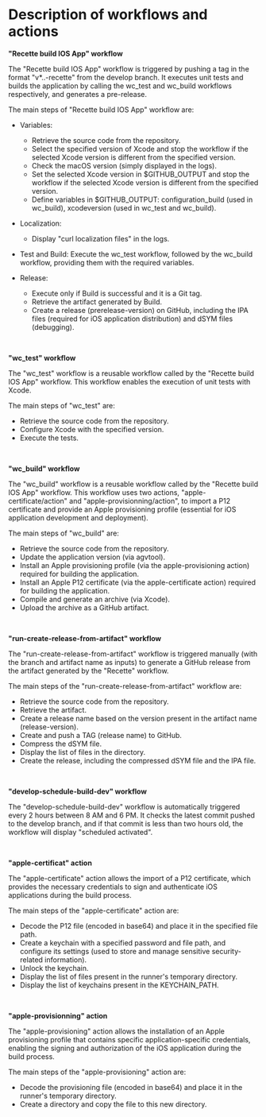 # Description of workflows and actions

**"Recette build IOS App" workflow**

The "Recette build IOS App" workflow is triggered by pushing a tag in the format "v*..-recette" from the develop branch. It executes unit tests and builds the application by calling the wc_test and wc_build workflows respectively, and generates a pre-release.

The main steps of "Recette build IOS App" workflow are:
- Variables:
    - Retrieve the source code from the repository.
    - Select the specified version of Xcode and stop the workflow if the selected Xcode version is different from the specified version.
    - Check the macOS version (simply displayed in the logs).
    - Set the selected Xcode version in $GITHUB_OUTPUT and stop the workflow if the selected Xcode version is different from the specified version.
    - Define variables in $GITHUB_OUTPUT: configuration_build (used in wc_build), xcodeversion (used in wc_test and wc_build).

- Localization:
    - Display "curl localization files" in the logs.

- Test and Build: Execute the wc_test workflow, followed by the wc_build workflow, providing them with the required variables.

- Release:
    - Execute only if Build is successful and it is a Git tag.
    - Retrieve the artifact generated by Build.
    - Create a release (prerelease-version) on GitHub, including the IPA files (required for iOS application distribution) and dSYM files (debugging).

<br>

**"wc_test" workflow**

The "wc_test" workflow is a reusable workflow called by the "Recette build IOS App" workflow. This workflow enables the execution of unit tests with Xcode.

The main steps of "wc_test" are:
- Retrieve the source code from the repository.
- Configure Xcode with the specified version.
- Execute the tests.

<br>

**"wc_build" workflow**

The "wc_build" workflow is a reusable workflow called by the "Recette build IOS App" workflow.
This workflow uses two actions, "apple-certificate/action" and "apple-provisionning/action", to import a P12 certificate and provide an Apple provisioning profile (essential for iOS application development and deployment).

The main steps of "wc_build" are:
- Retrieve the source code from the repository.
- Update the application version (via agvtool).
- Install an Apple provisioning profile (via the apple-provisioning action) required for building the application.
- Install an Apple P12 certificate (via the apple-certificate action) required for building the application.
- Compile and generate an archive (via Xcode).
- Upload the archive as a GitHub artifact.

<br>

**"run-create-release-from-artifact" workflow**

The "run-create-release-from-artifact" workflow is triggered manually (with the branch and artifact name as inputs) to generate a GitHub release from the artifact generated by the "Recette" workflow.

The main steps of the "run-create-release-from-artifact" workflow are:
- Retrieve the source code from the repository.
- Retrieve the artifact.
- Create a release name based on the version present in the artifact name (release-version).
- Create and push a TAG (release name) to GitHub.
- Compress the dSYM file.
- Display the list of files in the directory.
- Create the release, including the compressed dSYM file and the IPA file.

<br>

**"develop-schedule-build-dev" workflow**

The "develop-schedule-build-dev" workflow is automatically triggered every 2 hours between 8 AM and 6 PM. It checks the latest commit pushed to the develop branch, and if that commit is less than two hours old, the workflow will display "scheduled activated".

<br>

**"apple-certificat" action**

The "apple-certificate" action allows the import of a P12 certificate, which provides the necessary credentials to sign and authenticate iOS applications during the build process.

The main steps of the "apple-certificate" action are:

- Decode the P12 file (encoded in base64) and place it in the specified file path.
- Create a keychain with a specified password and file path, and configure its settings (used to store and manage sensitive security-related information).
- Unlock the keychain.
- Display the list of files present in the runner's temporary directory.
- Display the list of keychains present in the KEYCHAIN_PATH.

<br>

**"apple-provisionning" action**

The "apple-provisioning" action allows the installation of an Apple provisioning profile that contains specific application-specific credentials, enabling the signing and authorization of the iOS application during the build process.

The main steps of the "apple-provisioning" action are:

- Decode the provisioning file (encoded in base64) and place it in the runner's temporary directory.
- Create a directory and copy the file to this new directory.